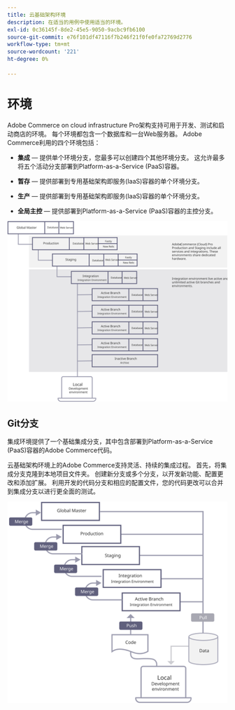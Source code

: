 ```yaml
---
title: 云基础架构环境
description: 在适当的用例中使用适当的环境。
exl-id: 0c36145f-8de2-45e5-9050-9acbc9fb6100
source-git-commit: e76f101df47116f7b246f21f0fe0fa72769d2776
workflow-type: tm+mt
source-wordcount: '221'
ht-degree: 0%

---
```


# 环境

Adobe Commerce on cloud infrastructure Pro架构支持可用于开发、测试和启动商店的环境。 每个环境都包含一个数据库和一台Web服务器。 Adobe Commerce利用的四个环境包括：

- **集成** — 提供单个环境分支，您最多可以创建四个其他环境分支。 这允许最多将五个活动分支部署到Platform-as-a-Service (PaaS)容器。

- **暂存** — 提供部署到专用基础架构即服务(IaaS)容器的单个环境分支。

- **生产** — 提供部署到专用基础架构即服务(IaaS)容器的单个环境分支。

- **全局主控** — 提供部署到Platform-as-a-Service (PaaS)容器的主控分支。

![显示Adobe Commerce云环境之间关系的图](../../../assets/playbooks/environment-diagram.svg)

## Git分支

集成环境提供了一个基础集成分支，其中包含部署到Platform-as-a-Service (PaaS)容器的Adobe Commerce代码。

云基础架构环境上的Adobe Commerce支持灵活、持续的集成过程。 首先，将集成分支克隆到本地项目文件夹。 创建新分支或多个分支，以开发新功能、配置更改和添加扩展。 利用开发的代码分支和相应的配置文件，您的代码更改可以合并到集成分支以进行更全面的测试。

![显示适用于Adobe Commerce云环境的基于Git的分支策略的示意图](../../../assets/playbooks/branching-diagram.svg)
